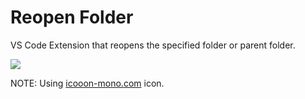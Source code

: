 # Reopen Folder

VS Code Extension that reopens the specified folder or parent folder.

![](https://user-images.githubusercontent.com/117768/226094076-4a176fd4-a84d-49d3-a224-cea947a42992.gif)

NOTE: Using [icooon-mono.com](https://icooon-mono.com/15429-folder-icon-14/) icon.

